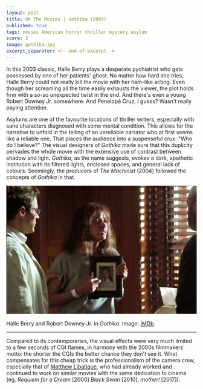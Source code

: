 ```yaml
---
layout: post
title: Oh The Movies | Gothika (2003)
published: true
tags: movies American horror thriller mystery asylum
score: 3
image: gothika.jpg
excerpt_separator: <!--end-of-excerpt-->
---
```

In this 2003 classic, Halle Berry plays a desperate pychiatrist who gets possessed by one of her patients' ghost. No matter how hard she tries, Halle Berry could not really kill the movie with her ham-like acting. Even though her screaming all the time easily exhausts the viewer, the plot holds firm with a so-so unexpected twist in the end. And there's even a young Robert Downey Jr. somewhere. And Penelopé Cruz, I guess? Wasn't really paying attention.
<!--end-of-excerpt-->

Asylums are one of the favourite locations of thriller writers, especially with sane characters diagnosed with some mental condition. This allows for the narrative to unfold in the telling of an unreliable narrator who at first seems like a reliable one. That places the audience into a suspenseful crux: "Who do I believe?" The visual designers of *Gothika* made sure that this duplicity pervades the whole movie with the extensive use of contrast between shadow and light. *Gothika*, as the name suggests, evokes a dark, apathetic institution with its filtered lights, enclosed spaces, and general lack of colours. Seemingly, the producers of *The Machinist* (2004) followed the concepts of *Gothika* in that.

<p><img src="/assets/gothika-2.jpg"></p>

<p>Halle Berry and Robert Downey Jr. in <i>Gothika</i>. Image: <a href="https://www.imdb.com/title/tt0348836/mediaviewer/rm2077789440" target="_blank">IMDb</a>.</p>

<hr>

Compared to its contemporaries, the visual effects were very much limited to a few seconds of CGI flames, in harmony with the 2000s filmmakers' motto: the shorter the CGIs the better chance they don't see it. What compensates for this cheap trick is the professionalism of the camera crew, especially that of <a href="https://en.wikipedia.org/wiki/Matthew_Libatique" target="_blank">Matthew Libatique</a>, who had already worked and continued to work on similar movies with the same dedication to cinema (eg. *Requiem for a Dream* [2000] *Black Swan* [2010], *mother!* [2017]).
